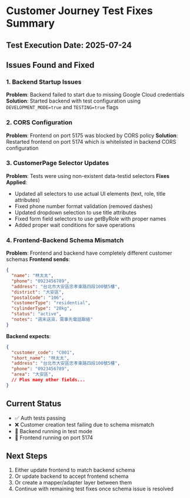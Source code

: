 # Customer Journey Test Fixes Summary

## Test Execution Date: 2025-07-24

## Issues Found and Fixed

### 1. Backend Startup Issues
**Problem**: Backend failed to start due to missing Google Cloud credentials
**Solution**: Started backend with test configuration using `DEVELOPMENT_MODE=true` and `TESTING=true` flags

### 2. CORS Configuration
**Problem**: Frontend on port 5175 was blocked by CORS policy
**Solution**: Restarted frontend on port 5174 which is whitelisted in backend CORS configuration

### 3. CustomerPage Selector Updates
**Problem**: Tests were using non-existent data-testid selectors
**Fixes Applied**:
- Updated all selectors to use actual UI elements (text, role, title attributes)
- Fixed phone number format validation (removed dashes)
- Updated dropdown selection to use title attributes
- Fixed form field selectors to use getByRole with proper names
- Added proper wait conditions for save operations

### 4. Frontend-Backend Schema Mismatch
**Problem**: Frontend and backend have completely different customer schemas
**Frontend sends**:
```json
{
  "name": "林太太",
  "phone": "0923456789",
  "address": "台北市大安區忠孝東路四段100號5樓",
  "district": "大安區",
  "postalCode": "106",
  "customerType": "residential",
  "cylinderType": "20kg",
  "status": "active",
  "notes": "週末送貨，需事先電話聯絡"
}
```

**Backend expects**:
```json
{
  "customer_code": "C001",
  "short_name": "林太太",
  "address": "台北市大安區忠孝東路四段100號5樓",
  "phone": "0923456789",
  "area": "大安區",
  // Plus many other fields...
}
```

## Current Status
- ✅ Auth tests passing
- ❌ Customer creation test failing due to schema mismatch
- 🔧 Backend running in test mode
- 🔧 Frontend running on port 5174

## Next Steps
1. Either update frontend to match backend schema
2. Or update backend to accept frontend schema
3. Or create a mapper/adapter layer between them
4. Continue with remaining test fixes once schema issue is resolved